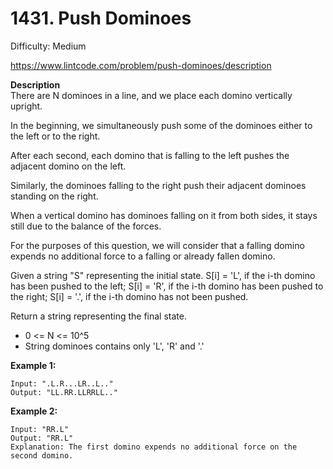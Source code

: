 # 1431. Push Dominoes

Difficulty: Medium

https://www.lintcode.com/problem/push-dominoes/description

**Description**  
There are N dominoes in a line, and we place each domino vertically upright.

In the beginning, we simultaneously push some of the dominoes either to the left or to the right.

After each second, each domino that is falling to the left pushes the adjacent domino on the left.

Similarly, the dominoes falling to the right push their adjacent dominoes standing on the right.

When a vertical domino has dominoes falling on it from both sides, it stays still due to the balance of the forces.

For the purposes of this question, we will consider that a falling domino expends no additional force to a falling or already fallen domino.

Given a string "S" representing the initial state. S[i] = 'L', if the i-th domino has been pushed to the left; S[i] = 'R', if the i-th domino has been pushed to the right; S[i] = '.', if the i-th domino has not been pushed.

Return a string representing the final state.

* 0 <= N <= 10^5
* String dominoes contains only 'L', 'R' and '.'

**Example 1:**
```
Input: ".L.R...LR..L.."
Output: "LL.RR.LLRRLL.."
```

**Example 2:**
```
Input: "RR.L"
Output: "RR.L"
Explanation: The first domino expends no additional force on the second domino.
```
